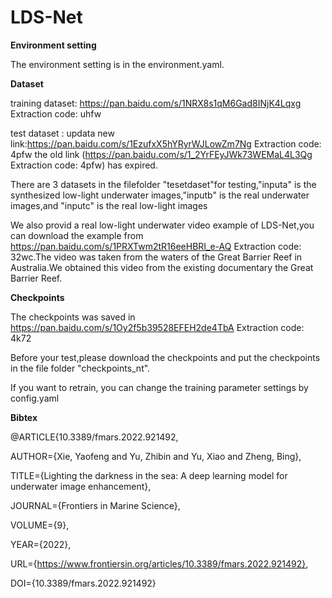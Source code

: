 # LDS-Net
**Environment setting**

The environment setting is in the environment.yaml.  

**Dataset**

training dataset: https://pan.baidu.com/s/1NRX8s1qM6Gad8INjK4Lqxg Extraction code: uhfw 


test dataset : updata new link:https://pan.baidu.com/s/1EzufxX5hYRyrWJLowZm7Ng Extraction code: 4pfw 
the old link (https://pan.baidu.com/s/1_2YrFEyJWk73WEMaL4L3Qg Extraction code: 4pfw) has expired.

There are 3 datasets in the filefolder "tesetdaset"for testing,"inputa" is the synthesized low-light underwater images,"inputb" is the real underwater images,and "inputc" is the real low-light images


We also provid a real low-light underwater video example of LDS-Net,you can download the example from https://pan.baidu.com/s/1PRXTwm2tR16eeHBRI_e-AQ Extraction code: 32wc.The video was taken from the waters of the Great Barrier Reef in Australia.We obtained this video from the existing documentary the Great Barrier Reef.


**Checkpoints**

The checkpoints was saved in https://pan.baidu.com/s/1Oy2f5b39528EFEH2de4TbA Extraction code: 4k72 


Before your test,please download the checkpoints and put the checkpoints in the file folder "checkpoints_nt".


If you want to retrain, you can change the training parameter settings by config.yaml

**Bibtex**

@ARTICLE{10.3389/fmars.2022.921492,
  
AUTHOR={Xie, Yaofeng and Yu, Zhibin and Yu, Xiao and Zheng, Bing},   
  
TITLE={Lighting the darkness in the sea: A deep learning model for underwater image enhancement},      
 
JOURNAL={Frontiers in Marine Science},      
 
VOLUME={9},           
 
YEAR={2022},      
   
URL={https://www.frontiersin.org/articles/10.3389/fmars.2022.921492},       
 
DOI={10.3389/fmars.2022.921492}
